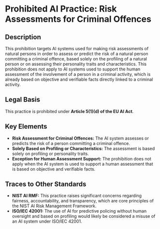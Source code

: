 # Prohibited AI Practice: Risk Assessments for Criminal Offences

## Description

This prohibition targets AI systems used for making risk assessments of natural persons in order to assess or predict the risk of a natural person committing a criminal offence, based solely on the profiling of a natural person or on assessing their personality traits and characteristics. This prohibition does not apply to AI systems used to support the human assessment of the involvement of a person in a criminal activity, which is already based on objective and verifiable facts directly linked to a criminal activity.

## Legal Basis

This practice is prohibited under **Article 5(1)(d) of the EU AI Act**.

## Key Elements

*   **Risk Assessment for Criminal Offences:** The AI system assesses or predicts the risk of a person committing a criminal offence.
*   **Solely Based on Profiling or Characteristics:** The assessment is based solely on profiling or personality traits.
*   **Exception for Human Assessment Support:** The prohibition does not apply when the AI system is used to support a human assessment that is based on objective and verifiable facts.

## Traces to Other Standards

*   **NIST AI RMF:** This practice raises significant concerns regarding fairness, accountability, and transparency, which are core principles of the NIST AI Risk Management Framework.
*   **ISO/IEC 42001:** The use of AI for predictive policing without human oversight and based on profiling would likely be considered a misuse of an AI system under ISO/IEC 42001.

